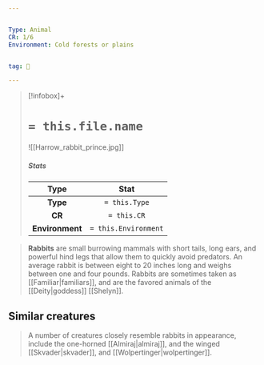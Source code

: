 ```yaml
---


Type: Animal
CR: 1/6
Environment: Cold forests or plains


tag: 👹

---
```


> [!infobox]+
> #  `= this.file.name`
> ![[Harrow_rabbit_prince.jpg]]
> ##### Stats
> Type | Stat |
> :---:|:---:|
> **Type** | `= this.Type` |
> **CR** | `= this.CR` |
> **Environment** | `= this.Environment` |



> **Rabbits** are small burrowing mammals with short tails, long ears, and powerful hind legs that allow them to quickly avoid predators. An average rabbit is between eight to 20 inches long and weighs between one and four pounds. Rabbits are sometimes taken as [[Familiar|familiars]], and are the favored animals of the [[Deity|goddess]] [[Shelyn]].


## Similar creatures

> A number of creatures closely resemble rabbits in appearance, include the one-horned [[Almiraj|almiraj]], and the winged [[Skvader|skvader]], and [[Wolpertinger|wolpertinger]].







